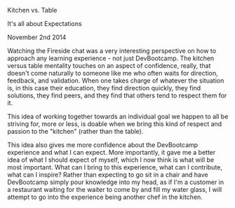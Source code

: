 Kitchen vs. Table

It's all about Expectations

November 2nd 2014

Watching the Fireside chat was a very interesting perspective on how to approach any learning experience - not just DevBootcamp. The kitchen versus table mentality touches on an aspect of confidence, really, that doesn't come naturally to someone like me who often waits for direction, feedback, and validation. When one takes charge of whatever the situation is, in this case their education, they find direction quickly, they find solutions, they find peers, and they find that others tend to respect them for it.

This idea of working together towards an individual goal we happen to all be striving for, more or less, is doable when we bring this kind of respect and passion to the "kitchen" (rather than the table).

This idea also gives me more confidence about the DevBootcamp experience and what I can expect. More importantly, it gave me a better idea of what I should expect of myself, which I now think is what will be most important. What can I bring to this experience, what can I contribute, what can I inspire? Rather than expecting to go sit in a chair and have DevBootcamp simply pour knowledge into my head, as if I'm a customer in a restaurant waiting for the waiter to come by and fill my water glass, I will attempt to go into the experience being another chef in the kitchen.